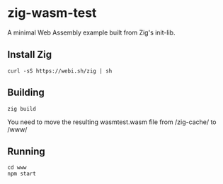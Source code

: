 # zig-wasm-test

A minimal Web Assembly example built from Zig's init-lib.

## Install Zig

	curl -sS https://webi.sh/zig | sh

## Building

	zig build

You need to move the resulting wasmtest.wasm file from /zig-cache/ to /www/


## Running

	cd www
	npm start
